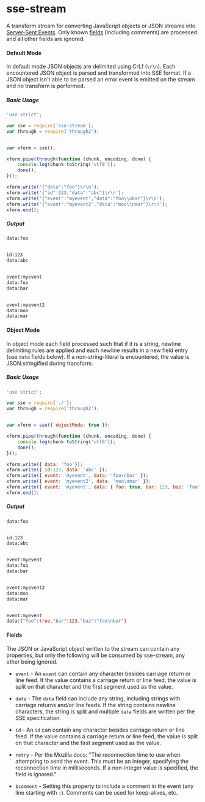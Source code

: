 sse-stream
===========

A transform stream for converting JavaScript objects or JSON streams into
[Server-Sent Events](https://developer.mozilla.org/en-US/docs/Server-sent_events).
Only known [fields](https://developer.mozilla.org/en-US/docs/Server-sent_events/Using_server-sent_events#Fields)
(including comments) are processed and all other fields are ignored.

#### Default Mode
In default mode JSON objects are delimited using CrLf (`\r\n`). Each encountered
JSON object is parsed and transformed into SSE format. If a JSON object isn't able
to be parsed an error event is emitted on the stream and no transform is performed.

##### Basic Usage
```javascript
'use strict';

var sse = require('sse-stream');
var through = require('through2');


var xform = sse();

xform.pipe(through(function (chunk, encoding, done) {
    console.log(chunk.toString('utf8'));
    done();
}));

xform.write('{"data":"foo"}\r\n');
xform.write('{"id":123,"data":"abc"}\r\n');
xform.write('{"event":"myevent","data":"foo\\nbar"}\r\n');
xform.write('{"event":"myevent2","data":"moo\\nmar"}\r\n');
xform.end();
```

##### Output
```bash
data:foo


id:123
data:abc


event:myevent
data:foo
data:bar


event:myevent2
data:moo
data:mar


```

#### Object Mode
In object mode each field processed such that if it is a string, newline delimiting rules
are applied and each newline results in a new field entry (see `data` fields below). If a
non-string-literal is encountered, the value is JSON.stringified during transform.

##### Basic Usage
```javascript
'use strict';

var sse = require('./');
var through = require('through2');


var xform = sse({ objectMode: true });

xform.pipe(through(function (chunk, encoding, done) {
    console.log(chunk.toString('utf8'));
    done();
}));

xform.write({ data: 'foo'});
xform.write({ id:123, data: 'abc' });
xform.write({ event: 'myevent', data: 'foo\nbar' });
xform.write({ event: 'myevent2', data: 'moo\nmar' });
xform.write({ event: 'myevent', data: { foo: true, bar: 123, baz: 'foo\nbar' }});
xform.end();
```

##### Output
```bash
data:foo


id:123
data:abc


event:myevent
data:foo
data:bar


event:myevent2
data:moo
data:mar


event:myevent
data:{"foo":true,"bar":123,"baz":"foo\nbar"}


```


#### Fields
The JSON or JavaScript object written to the stream can contain any properties, but only the following will be consumed
by sse-stream, any other being ignored.

- `event` - An `event` can contain any character besides carriage return or line feed. If the value contains a carriage return or
line feed, the value is split on that character and the first segment used as the value.

- `data` - The `data` field can include any string, including strings with carriage returns and/or line feeds. If the string contains
newline characters, the string is split and multiple `data` fields are written per the SSE specification.

- `id` - An `id` can contain any character besides carriage return or line feed. If the value contains a carriage return or
line feed, the value is split on that character and the first segment used as the value.

- `retry` - Per the Mozilla docs: "The reconnection time to use when attempting to send the event. This must be an integer,
specifying the reconnection time in milliseconds. If a non-integer value is specified, the field is ignored."

- `$comment` - Setting this property to include a comment in the event (any line starting with `:`). Comments can be used for keep-alives, etc.

